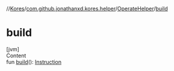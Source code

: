 //[Kores](../../index.md)/[com.github.jonathanxd.kores.helper](../index.md)/[OperateHelper](index.md)/[build](build.md)



# build  
[jvm]  
Content  
fun [build](build.md)(): [Instruction](../../com.github.jonathanxd.kores/-instruction/index.md)  



